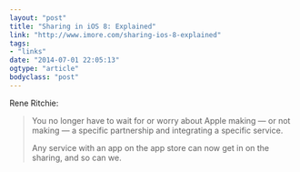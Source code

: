 ```yaml
---
layout: "post"
title: "Sharing in iOS 8: Explained"
link: "http://www.imore.com/sharing-ios-8-explained"
tags: 
- "links"
date: "2014-07-01 22:05:13"
ogtype: "article"
bodyclass: "post"
---
```


Rene Ritchie:

> You no longer have to wait for or worry about Apple making — or not making — a specific partnership and integrating a specific service.
> 
> Any service with an app on the app store can now get in on the sharing, and so can we.